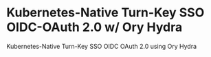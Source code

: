 # Kubernetes-Native Turn-Key SSO OIDC-OAuth 2.0 w/ Ory Hydra 
Kubernetes-Native Turn-Key SSO OIDC OAuth 2.0 using Ory Hydra  
